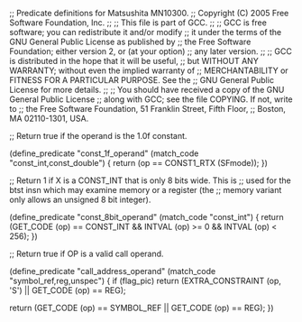;; Predicate definitions for Matsushita MN10300.
;; Copyright (C) 2005 Free Software Foundation, Inc.
;;
;; This file is part of GCC.
;;
;; GCC is free software; you can redistribute it and/or modify
;; it under the terms of the GNU General Public License as published by
;; the Free Software Foundation; either version 2, or (at your option)
;; any later version.
;;
;; GCC is distributed in the hope that it will be useful,
;; but WITHOUT ANY WARRANTY; without even the implied warranty of
;; MERCHANTABILITY or FITNESS FOR A PARTICULAR PURPOSE.  See the
;; GNU General Public License for more details.
;;
;; You should have received a copy of the GNU General Public License
;; along with GCC; see the file COPYING.  If not, write to
;; the Free Software Foundation, 51 Franklin Street, Fifth Floor,
;; Boston, MA 02110-1301, USA.

;; Return true if the operand is the 1.0f constant.

(define_predicate "const_1f_operand"
  (match_code "const_int,const_double")
{
  return (op == CONST1_RTX (SFmode));
})

;; Return 1 if X is a CONST_INT that is only 8 bits wide.  This is
;; used for the btst insn which may examine memory or a register (the
;; memory variant only allows an unsigned 8 bit integer).

(define_predicate "const_8bit_operand"
  (match_code "const_int")
{
  return (GET_CODE (op) == CONST_INT
          && INTVAL (op) >= 0
          && INTVAL (op) < 256);
})

;; Return true if OP is a valid call operand.

(define_predicate "call_address_operand"
  (match_code "symbol_ref,reg,unspec")
{
  if (flag_pic)
    return (EXTRA_CONSTRAINT (op, 'S') || GET_CODE (op) == REG);

  return (GET_CODE (op) == SYMBOL_REF || GET_CODE (op) == REG);
})
